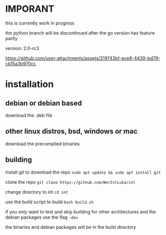 # IMPORANT
this is currently work in progress

the python branch will be discontinued after the go version has feature parity

version: 2.0-rc3

https://github.com/user-attachments/assets/219743bf-ece8-4439-bd79-cb15a3b970cc

# installation
## debian or debian based
download the .deb file
## other linux distros, bsd, windows or mac
download the precompiled binaries

## building
install git to download the repo ```sudo apt update && sudo apt install git```

clone the repo ```git clone https://github.com/WerIstLuka/int```

change directory to int ```cd int```

use the build script to build ```bash build.sh```

if you only want to test and skip building for other architectures and the debian packages use the flag `-dev`

the binaries and debian packages will be in the build directory
